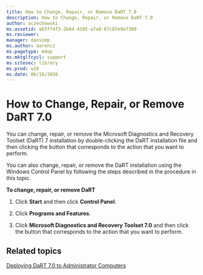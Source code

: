 ```yaml
---
title: How to Change, Repair, or Remove DaRT 7.0
description: How to Change, Repair, or Remove DaRT 7.0
author: aczechowski
ms.assetid: a65ff4f3-2b6d-4105-a7a0-67c87e8e7300
ms.reviewer: 
manager: dansimp
ms.author: aaroncz
ms.pagetype: mdop
ms.mktglfcycl: support
ms.sitesec: library
ms.prod: w10
ms.date: 06/16/2016
---
```



# How to Change, Repair, or Remove DaRT 7.0


You can change, repair, or remove the Microsoft Diagnostics and Recovery Toolset (DaRT) 7 installation by double-clicking the DaRT installation file and then clicking the button that corresponds to the action that you want to perform.

You can also change, repair, or remove the DaRT installation using the Windows Control Panel by following the steps described in the procedure in this topic.

**To change, repair, or remove DaRT**

1.  Click **Start** and then click **Control Panel**.

2.  Click **Programs and Features**.

3.  Click **Microsoft Diagnostics and Recovery Toolset 7.0** and then click the button that corresponds to the action that you want to perform.

## Related topics


[Deploying DaRT 7.0 to Administrator Computers](deploying-dart-70-to-administrator-computers-dart-7.md)

 

 





